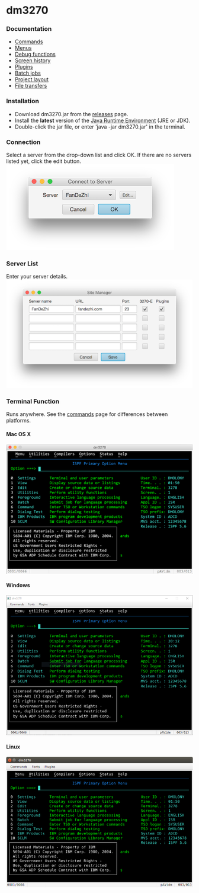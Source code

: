 # dm3270
### Documentation
* [Commands](resources/commands.md)
* [Menus](resources/menus.md)
* [Debug functions](resources/functions.md)
* [Screen history](resources/history.md)
* [Plugins](resources/plugins.md)
* [Batch jobs](resources/jobs.md)
* [Project layout](resources/structure.md)
* [File transfers](resources/assistant.md)

### Installation
* Download dm3270.jar from the [releases](https://github.com/dmolony/dm3270/releases) page.
* Install the **latest** version of the [Java Runtime Environment](http://www.oracle.com/technetwork/java/javase/downloads/index.html) (JRE or JDK).
* Double-click the jar file, or enter 'java -jar dm3270.jar' in the terminal.

### Connection
Select a server from the drop-down list and click OK. If there are no servers listed yet, click the edit button.  
![Default Connection](resources/connect1.png?raw=true "default connection")
### Server List
Enter your server details.  
![Sites](resources/sitelist.png?raw=true "site list")
### Terminal Function
Runs anywhere. See the [commands](resources/commands.md) page for differences between platforms.
#### Mac OS X
![Terminal screen](resources/osxterminal.png?raw=true "OSX")
#### Windows
![Terminal screen](resources/win10terminal.png?raw=true "Windows")
#### Linux
![Terminal screen](resources/linuxterminal.png?raw=true "Ubuntu")
